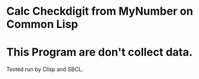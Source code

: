 # Calc Checkdigit from MyNumber on Common Lisp
# This Program are don't collect data.

Tested run by Clisp and SBCL.
